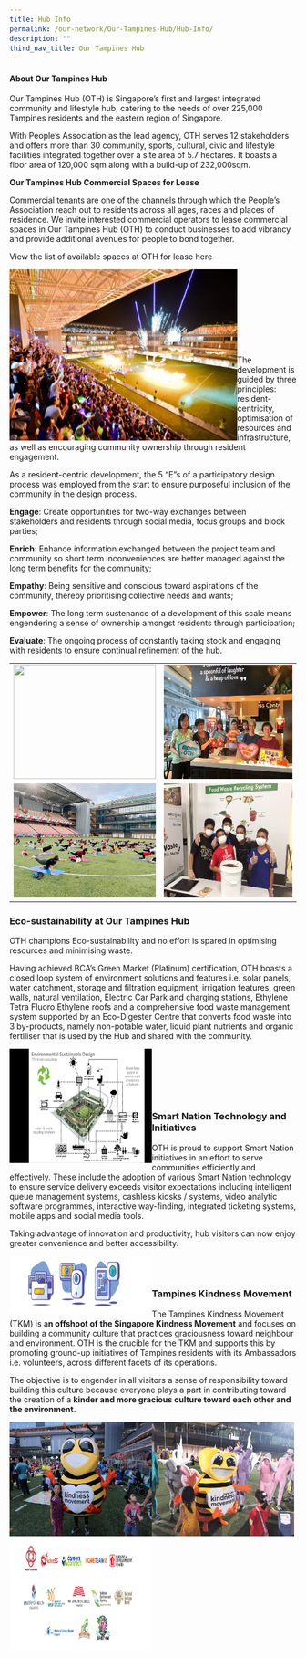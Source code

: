 ```yaml
---
title: Hub Info
permalink: /our-network/Our-Tampines-Hub/Hub-Info/
description: ""
third_nav_title: Our Tampines Hub
---
```

#### About Our Tampines Hub

Our Tampines Hub (OTH) is Singapore’s first and largest integrated community and lifestyle hub, catering to the needs of over 225,000 Tampines residents and the eastern region of Singapore.

With People’s Association as the lead agency, OTH serves 12 stakeholders and offers more than 30 community, sports, cultural, civic and lifestyle facilities integrated together over a site area of 5.7 hectares. It boasts a floor area of 120,000 sqm along with a build-up of 232,000sqm.


**Our Tampines Hub Commercial Spaces for Lease**

Commercial tenants are one of the channels through which the People’s Association reach out to residents across all ages, races and places of residence. We invite interested commercial operators to lease commercial spaces in Our Tampines Hub (OTH) to conduct businesses to add vibrancy and provide additional avenues for people to bond together.

View the list of available spaces at OTH for lease here

<img style="height:300px;width:400px" align="left" src="/images/Our%20Network/OTH/NYE%20Fireworks%20at%20Town%20Square.jpg"><br><br><br><br><br><br><br><br>


The development is guided by three principles: resident-centricity, optimisation of resources and infrastructure, as well as encouraging community ownership through resident engagement.

As a resident-centric development, the 5 “E”s of a participatory design process was employed from the start to ensure purposeful inclusion of the community in the design process.

**Engage**: Create opportunities for two-way exchanges between stakeholders and residents through social media, focus groups and block parties;

**Enrich**: Enhance information exchanged between the project team and community so short term inconveniences are better managed against the long term benefits for the community;

**Empathy**: Being sensitive and conscious toward aspirations of the community, thereby prioritising collective needs and wants;

**Empower**: The long term sustenance of a development of this scale means engendering a sense of ownership amongst residents through participation;

**Evaluate**: The ongoing process of constantly taking stock and engaging with residents to ensure continual refinement of the hub.






||  |  
| -------- | --------|
| <img style="height:200px;width:250px" src="/images/Our%20Network/OTH/Eco-Warriors%20(1).jpg">  |<img style="height:200px;width:250px" src="/images/Our%20Network/OTH/Wellness%20Centre.jpg"> |
| <img style="height:200px;width:250px" src="/images/Our%20Network/OTH/Mass%20Yoga.jpg"> | <img style="height:200px;width:250px" src="/images/Our%20Network/OTH/OTH%20Eco%20Digester%20.jpg">|






### Eco-sustainability at Our Tampines Hub
OTH champions Eco-sustainability and no effort is spared in optimising resources and minimising waste.

Having achieved BCA’s Green Market (Platinum) certification, OTH boasts a closed loop system of environment solutions and features i.e. solar panels, water catchment, storage and filtration equipment, irrigation features, green walls, natural ventilation, Electric Car Park and charging stations, Ethylene Tetra Fluoro Ethylene roofs and a comprehensive food waste management system supported by an Eco-Digester Centre that converts food waste into 3 by-products, namely non-potable water, liquid plant nutrients and organic fertiliser that is used by the Hub and shared with the community.

<img style="height:200px;width:250px"  align="left" src="/images/Our%20Network/OTH/Closed%20loop%20system%20of%20enviornmental%20solutions%20and%20features.jpg"><br><br><br><br><br>
																					 
### Smart Nation Technology and Initiatives

OTH is proud to support Smart Nation initiatives in an effort to serve communities efficiently and effectively. These include the adoption of various Smart Nation technology to ensure service delivery exceeds visitor expectations including intelligent queue management systems, cashless kiosks / systems, video analytic software programmes, interactive way-finding, integrated ticketing systems, mobile apps and social media tools.

Taking advantage of innovation and productivity, hub visitors can now enjoy greater convenience and better accessibility.

<img style="height:100px;width:250px"  align="left" src="/images/Our%20Network/OTH/Images%202022.png"><br><br>

### Tampines Kindness Movement

The Tampines Kindness Movement (TKM) is a**n offshoot of the Singapore Kindness Movement** and focuses on building a community culture that practices graciousness toward neighbour and environment. OTH is the crucible for the TKM and supports this by promoting ground-up initiatives of Tampines residents with its Ambassadors i.e. volunteers, across different facets of its operations.

The objective is to engender in all visitors a sense of responsibility toward building this culture because everyone plays a part in contributing toward the creation of a **kinder and more gracious culture toward each other and the environment.**

<img style="height:200px;width:250px" align="left" src="/images/Our%20Network/OTH/tkm_beely.jpg">
<img style="height:200px;width:250px" align ="left" src="/images/Our%20Network/OTH/Tampinies-Kindness-Movenent.jpg">

<img style="height:200px;width:250px"  align="left" src="/images/Our%20Network/OTH/Logos.png">